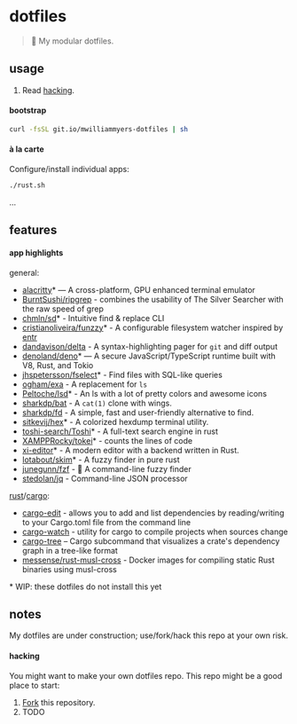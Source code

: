 # dotfiles

> :wrench: My modular dotfiles.


## usage

1. Read [hacking](#hacking).

#### bootstrap

```bash
curl -fsSL git.io/mwilliammyers-dotfiles | sh
```

#### à la carte

Configure/install individual apps:
```bash
./rust.sh
```
...

## features

#### app highlights

general:
* [alacritty](https://github.com/jwilm/alacritty)* — A cross-platform, GPU enhanced terminal emulator
* [BurntSushi/ripgrep](https://github.com/BurntSushi/ripgrep) - combines the usability of The Silver Searcher with the raw speed of grep
* [chmln/sd](https://github.com/chmln/sd)* - Intuitive find & replace CLI
* [cristianoliveira/funzzy](https://github.com/cristianoliveira/funzzy)* - A configurable filesystem watcher inspired by [entr](http://entrproject.org/)
* [dandavison/delta](https://github.com/dandavison/delta) - A syntax-highlighting pager for `git` and diff output
* [denoland/deno](https://github.com/denoland/deno)* — A secure JavaScript/TypeScript runtime built with V8, Rust, and Tokio
* [jhspetersson/fselect](https://github.com/jhspetersson/fselect)* - Find files with SQL-like queries
* [ogham/exa](https://github.com/ogham/exa) - A replacement for `ls`
* [Peltoche/lsd](https://github.com/Peltoche/lsd)* - An ls with a lot of pretty colors and awesome icons
* [sharkdp/bat](https://github.com/sharkdp/bat) - A `cat(1)` clone with wings.
* [sharkdp/fd](https://github.com/sharkdp/fd) - A simple, fast and user-friendly alternative to find.
* [sitkevij/hex](https://github.com/sitkevij/hex)* - A colorized hexdump terminal utility.
* [toshi-search/Toshi](https://github.com/toshi-search/Toshi)* - A full-text search engine in rust
* [XAMPPRocky/tokei](https://github.com/XAMPPRocky/tokei)* - counts the lines of code
* [xi-editor](https://github.com/xi-editor/xi-editor)* - A modern editor with a backend written in Rust.
* [lotabout/skim](https://github.com/lotabout/skim)* - A fuzzy finder in pure rust
* [junegunn/fzf](https://github.com/junegunn/fzf) - 🌸 A command-line fuzzy finder
* [stedolan/jq](https://github.com/stedolan/jq) - Command-line JSON processor

[rust]/[cargo]:
* [cargo-edit](https://crates.io/crates/cargo-edit) - allows you to add and list dependencies by reading/writing to your Cargo.toml file from the command line
* [cargo-watch](https://crates.io/crates/cargo-watch) - utility for cargo to compile projects when sources change
* [cargo-tree](https://github.com/sfackler/cargo-tree) – Cargo subcommand that visualizes a crate's dependency graph in a tree-like format
* [messense/rust-musl-cross](https://github.com/messense/rust-musl-cross) - Docker images for compiling static Rust binaries using musl-cross

\* WIP: these dotfiles do not install this yet

## notes

My dotfiles are under construction; use/fork/hack this repo at your own risk.

#### hacking

You might want to make your own dotfiles repo. This repo might be a good place to start:

1. [Fork] this repository.
1. TODO



[@mwilliammyers]: https://github.com/mwilliammyers
[GNU]: http://www.gnu.org/
[OS X]: http://www.apple.com/osx/
[Xcode]: https://developer.apple.com/xcode/
[ansible]: https://www.ansible.com/
[ansible_install]: http://docs.ansible.com/ansible/intro_installation.html
[aura]: https://github.com/aurapm/aura
[bash]: https://www.gnu.org/software/bash/manual/bashref.html
[coreutils]: http://www.gnu.org/software/coreutils/
[default variables]: defaults/main.yml
[dotstrap's]: https://github.com/dotstrap
[dotstrap]: https://github.com/dotstrap
[fasd]: https://github.com/clvv/fasd
[files]: files/
[Fork]: #fork-destination-box
[fish]: http://fishshell.com/
[homebrew]: https://github.com/Homebrew/homebrew
[host_vars]: host_vars/
[neovim]: https://github.com/neovim/neovim
[pip]: https://github.com/pypa/pip
[pure]: https://github.com/sindresorhus/pure
[speedcola]: https://github.com/mwilliammyers/speedcola
[variables]: vars/main.yml
[yaourt]: https://github.com/archlinuxfr/yaourt
[z]: https://github.com/rupa/z
[zsh]: http://zsh.sourceforge.net
[rust]: https://www.rust-lang.org
[cargo]: https://doc.rust-lang.org/cargo/
